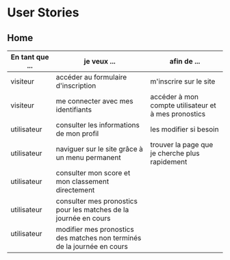 # User Stories

## Home

| En tant que ... | je veux ... | afin de ... |
| --------------- | --------------- | ----------- |
visiteur  | accéder au formulaire d'inscription | m'inscrire sur le site |
visiteur | me connecter avec mes identifiants | accéder à mon compte utilisateur et à mes pronostics |
utilisateur | consulter les informations de mon profil | les modifier si besoin |
utilisateur | naviguer sur le site grâce à un menu permanent | trouver la page que je cherche plus rapidement |
utilisateur | consulter mon score et mon classement directement | |
utilisateur | consulter mes pronostics pour les matches de la journée en cours | |
utilisateur &nbsp; &nbsp; &nbsp; &nbsp; &nbsp; &nbsp; &nbsp; &nbsp; | modifier mes pronostics des matches non terminés de la journée en cours | |